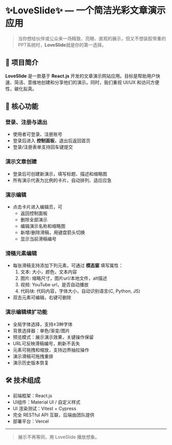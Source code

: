 # ✨LoveSlide✨ — 一个简洁光彩文章演示应用

> 当你想给伙伴或公众来一场精致、亮眼、直观的展示，但又不想装胶带重的PPT系统时，**LoveSlide**就是你的第一选择。

## 🌟 项目简介

**LoveSlide** 是一款基于 **React.js** 开发的文章演示网站应用。目标是帮助用户快速、简洁、意维地创建和分享他们的演示。同时，我们重视 UI/UX 和访问方便性，碳化拟真。

## 🚀 核心功能

### 登录、注册与退出
- 使用者可登录、注册账号
- 登录后进入 **控制面板**，退出后返回首页
- 登录/注册表单支持回车键提交

### 演示文章创建
- 登录后可创建新演示，填写标题、描述和缩略图
- 所有演示代表为比例的卡片，自动排列、适应应急

### 演示编辑
- 点击卡片进入编辑页，可
  - 返回控制面板
  - 删除全部演示
  - 编辑演示名称和缩略图
  - 新增/删除滑稿，用键盘箭头切换
  - 显示当前滑稿编号

### 滑稿元素编辑
- 每张滑稿支持添加下列元素，可通过 **模态窗** 填写属性：
  1. 文本: 大小，颜色，文本内容
  2. 图片: 缩略尺寸，图片url/本地文件，alt描述
  3. 视频: YouTube url，是否自动播放
  4. 代码块: 代码内容，字体大小，自动识别语言(C, Python, JS)
- 双击元素可编辑，右键可删除

### 演示编辑续扩功能
- 全局字体选择，支持≥3种字体
- 背景选择器：单色/渐变/图片
- 预览模式：展示演示效果，关键操作保留
- URL可反映滑稿编号，刷新不丢失
- 元素可拖拽和缩放，支持边界抽拉操作
- 演示滑稿可拖拽重排
- 演示历史版本恢复

## 🛠 技术组成
- 前端框架：React.js
- UI组件：Material UI / 自定义样式
- UI 渲染测试：Vitest + Cypress
- 完全 RESTful API 互联，后端由团队提供
- 部署平台：Vercel
---

> 展示不再等同，用 LoveSlide 播放想象。
